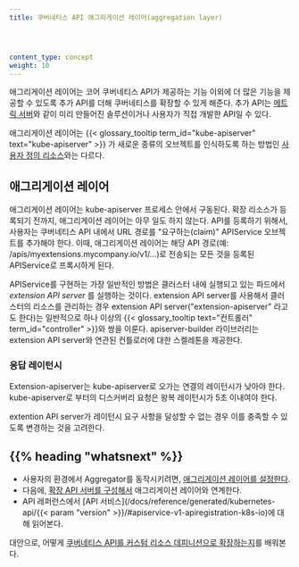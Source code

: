 ```yaml
---
title: 쿠버네티스 API 애그리게이션 레이어(aggregation layer)




content_type: concept
weight: 10
---
```


<!-- overview -->

애그리게이션 레이어는 코어 쿠버네티스 API가 제공하는 기능 이외에 더 많은 기능을 제공할 수 있도록 추가 API를 더해 쿠버네티스를 확장할 수 있게 해준다.
추가 API는 [메트릭 서버](https://github.com/kubernetes-sigs/metrics-server)와 같이 미리 만들어진 솔루션이거나 사용자가 직접 개발한 API일 수 있다.

애그리게이션 레이어는 {{< glossary_tooltip term_id="kube-apiserver" text="kube-apiserver" >}} 가 새로운 종류의 오브젝트를 인식하도록 하는 방법인 [사용자 정의 리소스](/ko/docs/concepts/extend-kubernetes/api-extension/custom-resources/)와는 다르다.

<!-- body -->

## 애그리게이션 레이어

애그리게이션 레이어는 kube-apiserver 프로세스 안에서 구동된다. 확장 리소스가 등록되기 전까지, 애그리게이션 레이어는 아무 일도 하지 않는다. API를 등록하기 위해서, 사용자는 쿠버네티스 API 내에서 URL 경로를 "요구하는(claim)" APIService 오브젝트를 추가해야 한다. 이때, 애그리게이션 레이어는 해당 API 경로(예: /apis/myextensions.mycompany.io/v1/...)로 전송되는 모든 것을 등록된 APIService로 프록시하게 된다.

APIService를 구현하는 가장 일반적인 방법은 클러스터 내에 실행되고 있는 파드에서 *extension API server* 를 실행하는 것이다. extension API server를 사용해서 클러스터의 리소스를 관리하는 경우 extension API server("extension-apiserver" 라고도 한다)는 일반적으로 하나 이상의 {{< glossary_tooltip text="컨트롤러" term_id="controller" >}}와 쌍을 이룬다. apiserver-builder 라이브러리는 extension API server와 연관된 컨틀로러에 대한 스켈레톤을 제공한다.

### 응답 레이턴시

Extension-apiserver는 kube-apiserver로 오가는 연결의 레이턴시가 낮아야 한다.
kube-apiserver로 부터의 디스커버리 요청은 왕복 레이턴시가 5초 이내여야 한다.

extention API server가 레이턴시 요구 사항을 달성할 수 없는 경우 이를 충족할 수 있도록 변경하는 것을 고려한다.

## {{% heading "whatsnext" %}}

* 사용자의 환경에서 Aggregator를 동작시키려면, [애그리게이션 레이어를 설정한다](/docs/tasks/extend-kubernetes/configure-aggregation-layer/).
* 다음에, [확장 API 서버를 구성해서](/ko/docs/tasks/extend-kubernetes/setup-extension-api-server/) 애그리게이션 레이어와 연계한다.
* API 레퍼런스에서 [API 서비스](/docs/reference/generated/kubernetes-api/{{< param "version" >}}/#apiservice-v1-apiregistration-k8s-io)에 대해 읽어본다.

대안으로, 어떻게 [쿠버네티스 API를 커스텀 리소스 데피니션으로 확장하는지](/docs/tasks/extend-kubernetes/custom-resources/custom-resource-definitions/)를 배워본다.
